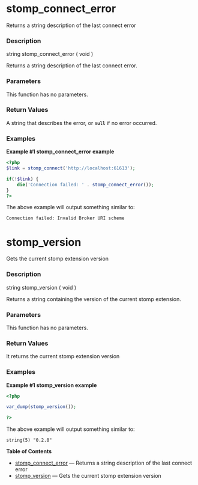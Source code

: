 stomp\_connect\_error
=====================

Returns a string description of the last connect error

### Description

<span class="type">string</span> <span
class="methodname">stomp\_connect\_error</span> ( <span
class="methodparam">void</span> )

Returns a string description of the last connect error.

### Parameters

This function has no parameters.

### Return Values

A string that describes the error, or **`null`** if no error occurred.

### Examples

**Example \#1 <span class="function">stomp\_connect\_error</span>
example**

``` php
<?php
$link = stomp_connect('http://localhost:61613');

if(!$link) {
    die('Connection failed: ' . stomp_connect_error());
}
?>
```

The above example will output something similar to:

    Connection failed: Invalid Broker URI scheme

stomp\_version
==============

Gets the current stomp extension version

### Description

<span class="type">string</span> <span
class="methodname">stomp\_version</span> ( <span
class="methodparam">void</span> )

Returns a string containing the version of the current stomp extension.

### Parameters

This function has no parameters.

### Return Values

It returns the current stomp extension version

### Examples

**Example \#1 <span class="function">stomp\_version</span> example**

``` php
<?php

var_dump(stomp_version());

?>
```

The above example will output something similar to:

    string(5) "0.2.0"

**Table of Contents**

-   [stomp\_connect\_error](/ref/stomp.html#stomp_connect_error) —
    Returns a string description of the last connect error
-   [stomp\_version](/ref/stomp.html#stomp_version) — Gets the current
    stomp extension version
